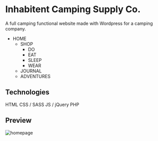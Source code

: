 # Inhabitent Camping Supply Co.

A full camping functional website made with Wordpress for a camping company.

- HOME
    - SHOP
        - DO
        - EAT
        - SLEEP
        - WEAR
    - JOURNAL
    - ADVENTURES


## Technologies

HTML
CSS / SASS
JS / jQuery
PHP 

## Preview

![homepage](https://user-images.githubusercontent.com/43254350/52584427-e9d09600-2de6-11e9-8afa-750c7df203f6.jpg)





